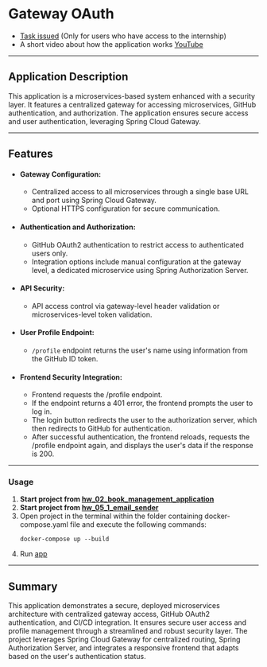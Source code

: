 # Gateway OAuth

* [Task issued](https://docs.google.com/document/d/1ImI1umqfAcfahbdV2MUPl37LHMvElQbmEpUORGzAdr8/edit#heading=h.arwffw3rrrrx) (Only for users
  who have access to the internship)
* A short video about how the application works [YouTube]()

---

## Application Description

This application is a microservices-based system enhanced with a security layer.
It features a centralized gateway for accessing microservices, GitHub authentication, and authorization.
The application ensures secure access and user authentication, leveraging Spring Cloud Gateway.

---

## Features

- #### Gateway Configuration:
    * Centralized access to all microservices through a single base URL and port using Spring Cloud Gateway.
    * Optional HTTPS configuration for secure communication.

- #### Authentication and Authorization:
    * GitHub OAuth2 authentication to restrict access to authenticated users only.
    *  Integration options include manual configuration at the gateway level, a dedicated microservice using Spring Authorization Server.
- #### API Security:
    * API access control via gateway-level header validation or microservices-level token validation.
- #### User Profile Endpoint:
    * `/profile` endpoint returns the user's name using information from the GitHub ID token.
- #### Frontend Security Integration:
    * Frontend requests the /profile endpoint.
    *  If the endpoint returns a 401 error, the frontend prompts the user to log in.
    *  The login button redirects the user to the authorization server, which then redirects to GitHub for authentication.
    *  After successful authentication, the frontend reloads, requests the /profile endpoint again, and displays the user's data if the response is 200.

---

### Usage

1. **Start project from [hw_02_book_management_application](../hw_02_book_management_application/README.md)**
2. **Start project from [hw_05_1_email_sender](../hw_05_1_email_sender/README.md)**
3. Open project in the terminal within the folder containing docker-compose.yaml file and execute the following
   commands:
      ````
      docker-compose up --build
      ````
4. Run [app](../hw_05_2_gateway_oauth/src/main/java/org/profitsoft/hw_05_2_gateway_oauth/Hw052GatewayOauthApplication.java)

---

## Summary
This application demonstrates a secure, deployed microservices architecture with centralized gateway access,
GitHub OAuth2 authentication, and CI/CD integration.
It ensures secure user access and profile management through a streamlined and robust security layer.
The project leverages Spring Cloud Gateway for centralized routing, Spring Authorization Server,
and integrates a responsive frontend that adapts based on the user's authentication status.